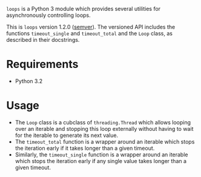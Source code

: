 `loops` is a Python 3 module which provides several utilities for asynchronously controlling loops.

This is `loops` version 1.2.0 ([semver](http://semver.org/)). The versioned API includes the functions `timeout_single` and `timeout_total` and the `Loop` class, as described in their docstrings.

Requirements
============

*   Python 3.2

Usage
=====

*   The `Loop` class is a cubclass of `threading.Thread` which allows looping over an iterable and stopping this loop externally without having to wait for the iterable to generate its next value.
*   The `timeout_total` function is a wrapper around an iterable which stops the iteration early if it takes longer than a given timeout.
*   Similarly, the `timeout_single` function is a wrapper around an iterable which stops the iteration early if any single value takes longer than a given timeout.
